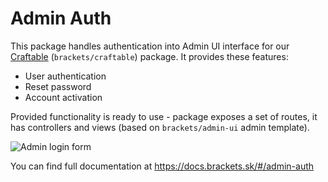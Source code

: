 # Admin Auth

This package handles authentication into Admin UI interface for our [Craftable](https://github.com/BRACKETS-by-TRIAD/craftable) (`brackets/craftable`) package. It provides these features:
- User authentication
- Reset password
- Account activation

Provided functionality is ready to use - package exposes a set of routes, it has controllers and views (based on `brackets/admin-ui` admin template).

![Admin login form](https://docs.brackets.sk/assets/login-form.png "Admin login form")

You can find full documentation at https://docs.brackets.sk/#/admin-auth
